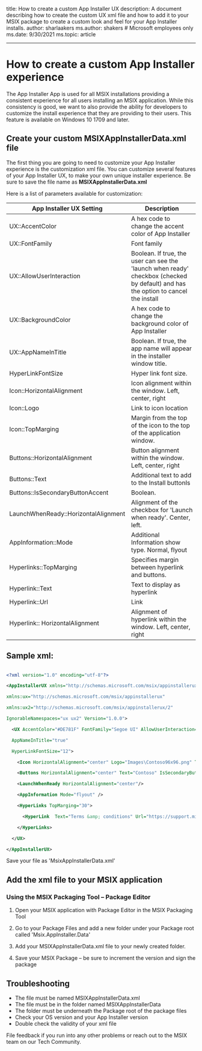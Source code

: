 
title: How to create a custom App Installer UX
description: A document describing how to create the custom UX xml file and how to add it to your MSIX package to create a custom look and feel for your App Installer installs.
author: sharlaakers
ms.author: shakers # Microsoft employees only
ms.date: 9/30/2021
ms.topic: article

---
# How to create a custom App Installer experience

The App Installer App is used for all MSIX installations providing a consistent experience for all users installing an MSIX application. While this consistency is good, we want to also provide the ability for developers to customize the install experience that they are providing to their users. This feature is available on Windows 10 1709 and later.

## Create your custom MSIXAppInstallerData.xml file

The first thing you are going to need to customize your App Installer experience is the customization xml file. You can customize several features of your App Installer UX, to make your own unique installer experience. Be sure to save the file name as **MSIXAppInstallerData.xml**

Here is a list of parameters available for customization:

| App Installer UX Setting | Description |
| --- | --- |
| UX::AccentColor | A hex code to change the accent color of App Installer |
| UX::FontFamily | Font family |
| UX::AllowUserInteraction | Boolean. If true, the user can see the &#39;launch when ready&#39; checkbox (checked by default) and has the option to cancel the install |
| UX::BackgroundColor | A hex code to change the background color of App Installer |
| UX::AppNameInTitle | Boolean. If true, the app name will appear in the installer window title. |
| HyperLinkFontSize | Hyper link font size. |
| Icon::HorizontalAlignment | Icon alignment within the window. Left, center, right |
| Icon::Logo | Link to icon location |
| Icon::TopMarging | Margin from the top of the icon to the top of the application window. |
| Buttons::HorizontalAlignment | Button alignment within the window. Left, center, right |
| Buttons::Text | Additional text to add to the Install buttonIs |
| Buttons::IsSecondaryButtonAccent | Boolean. |
| LaunchWhenReady::HorizontalAlignment | Alignment of the checkbox for &#39;Launch when ready&#39;. Center, left. |
| AppInformation::Mode | Additional Information show type. Normal, flyout |
| Hyperlinks::TopMarging | Specifies margin between hyperlink and buttons. |
| Hyperlink::Text | Text to display as hyperlink |
| Hyperlink::Url | Link |
| Hyperlink:: HorizontalAlignment | Alignment of hyperlink within the window. Left, center, right |

## Sample xml:
```xml

<?xml version="1.0" encoding="utf-8"?> 

<AppInstallerUX xmlns="http://schemas.microsoft.com/msix/appinstallerux"  

xmlns:ux="http://schemas.microsoft.com/msix/appinstallerux" 

xmlns:ux2="http://schemas.microsoft.com/msix/appinstallerux/2" 

IgnorableNamespaces="ux ux2" Version="1.0.0"> 

  <UX AccentColor="#DE781F" FontFamily="Segoe UI" AllowUserInteraction="false" BackgroundColor="#F3F3F3"  

  AppNameInTitle="true"  

  HyperLinkFontSize="12"> 

    <Icon HorizontalAlignment="center" Logo="Images\Contoso96x96.png" TopMarging="70"/> 

    <Buttons HorizontalAlignment="center" Text="Contoso" IsSecondaryButtonAccent="false"/> 

    <LaunchWhenReady HorizontalAlignment="center"/> 

    <AppInformation Mode="flyout" /> 

    <HyperLinks TopMarging="30"> 

      <HyperLink  Text="Terms &amp; conditions" Url="https://support.microsoft.com/" HorizontalAlignment="center"/> 

    </HyperLinks> 

  </UX> 

</AppInstallerUX> 

```

Save your file as &#39;MsixAppInstallerData.xml&#39;

## Add the xml file to your MSIX application

### Using the MSIX Packaging Tool – Package Editor

1) Open your MSIX application with Package Editor in the MSIX Packaging Tool

2) Go to your Package Files and add a new folder under your Package root called &#39;Msix.AppInstaller.Data&#39;

3) Add your MSIXAppInstallerData.xml file to your newly created folder.

4) Save your MSIX Package – be sure to increment the version and sign the package

## Troubleshooting

- The file must be named MSIXAppInstallerData.xml
- The file must be in the folder named MSIXAppInstallerData
- The folder must be underneath the Package root of the package files
- Check your OS version and your App Installer version
- Double check the validity of your xml file

File feedback if you run into any other problems or reach out to the MSIX team on our Tech Community.